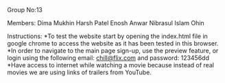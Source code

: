 
Group No:13

Members:
Dima Mukhin
Harsh Patel
Enosh Anwar
Nibrasul Islam Ohin

Instructions:
*To test the website start by opening the index.html file in google chrome to access the website as it has been tested in this browser.
*In order to navigate to the main page sign-up, use the preview feature, or login using the following email: chill@flix.com and password: 123456dd
*Have access to internet while watching a movie because instead of real movies we are using links of trailers from YouTube.

